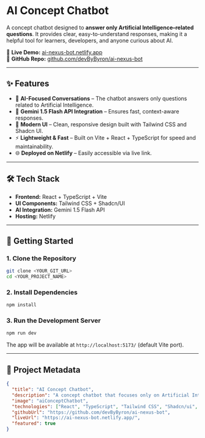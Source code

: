# AI Concept Chatbot  

A concept chatbot designed to **answer only Artificial Intelligence–related questions**. It provides clear, easy-to-understand responses, making it a helpful tool for learners, developers, and anyone curious about AI.  

🔗 **Live Demo:** [ai-nexus-bot.netlify.app](https://ai-nexus-bot.netlify.app/)  
📂 **GitHub Repo:** [github.com/devByByron/ai-nexus-bot](https://github.com/devByByron/ai-nexus-bot)  

---

## ✨ Features  

- 💬 **AI-Focused Conversations** – The chatbot answers only questions related to Artificial Intelligence.  
- 🧠 **Gemini 1.5 Flash API Integration** – Ensures fast, context-aware responses.  
- 🎨 **Modern UI** – Clean, responsive design built with Tailwind CSS and Shadcn UI.  
- ⚡ **Lightweight & Fast** – Built on Vite + React + TypeScript for speed and maintainability.  
- 🌐 **Deployed on Netlify** – Easily accessible via live link.  

---

## 🛠️ Tech Stack  

- **Frontend:** React + TypeScript + Vite  
- **UI Components:** Tailwind CSS + Shadcn/UI  
- **AI Integration:** Gemini 1.5 Flash API  
- **Hosting:** Netlify  

---

## 🚀 Getting Started  

### 1. Clone the Repository  
```bash
git clone <YOUR_GIT_URL>
cd <YOUR_PROJECT_NAME>
```

### 2. Install Dependencies  
```bash
npm install
```

### 3. Run the Development Server  
```bash
npm run dev
```  

The app will be available at `http://localhost:5173/` (default Vite port).  

---

## 📌 Project Metadata  

```json
{
  "title": "AI Concept Chatbot",
  "description": "A concept chatbot that focuses only on Artificial Intelligence. It’s designed to answer AI-related questions in a simple, easy-to-understand way, making it useful for anyone curious about the field.",
  "image": "aiConceptChatbot",
  "technologies": ["React", "TypeScript", "Tailwind CSS", "Shadcn/ui", "Vite", "Gemini 1.5 Flash API"],
  "githubUrl": "https://github.com/devByByron/ai-nexus-bot",
  "liveUrl": "https://ai-nexus-bot.netlify.app/",
  "featured": true
}
```  
